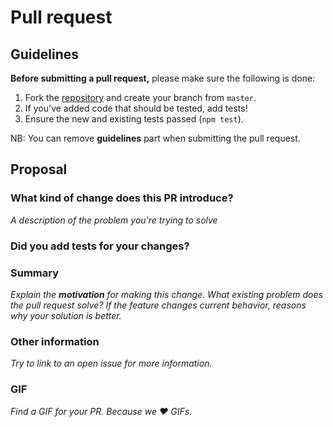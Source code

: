 # Pull request

## Guidelines

**Before submitting a pull request,** please make sure the following is done:

1. Fork the [repository](https://github.com/iGitScor/cypress-recorder) and create your branch from `master`.
2. If you've added code that should be tested, add tests!
3. Ensure the new and existing tests passed (`npm test`).

NB: You can remove **guidelines** part when submitting the pull request.

## Proposal

### What kind of change does this PR introduce?
_A description of the problem you're trying to solve_

### Did you add tests for your changes?

### Summary
_Explain the **motivation** for making this change. What existing problem does the pull request solve?_
_If the feature changes current behavior, reasons why your solution is better._

### Other information
_Try to link to an open issue for more information._

### GIF
_Find a GIF for your PR. Because we :heart: GIFs._
